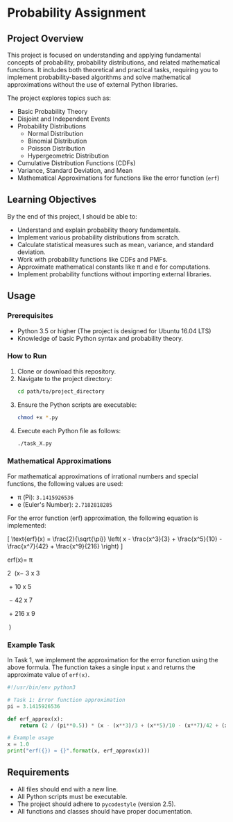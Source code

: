 # Probability Assignment

## Project Overview

This project is focused on understanding and applying fundamental concepts of probability, probability distributions, and related mathematical functions. It includes both theoretical and practical tasks, requiring you to implement probability-based algorithms and solve mathematical approximations without the use of external Python libraries.

The project explores topics such as:

- Basic Probability Theory
- Disjoint and Independent Events
- Probability Distributions
  - Normal Distribution
  - Binomial Distribution
  - Poisson Distribution
  - Hypergeometric Distribution
- Cumulative Distribution Functions (CDFs)
- Variance, Standard Deviation, and Mean
- Mathematical Approximations for functions like the error function (`erf`)

## Learning Objectives

By the end of this project, I should be able to:

- Understand and explain probability theory fundamentals.
- Implement various probability distributions from scratch.
- Calculate statistical measures such as mean, variance, and standard deviation.
- Work with probability functions like CDFs and PMFs.
- Approximate mathematical constants like π and e for computations.
- Implement probability functions without importing external libraries.

## Usage

### Prerequisites

- Python 3.5 or higher (The project is designed for Ubuntu 16.04 LTS)
- Knowledge of basic Python syntax and probability theory.

### How to Run

1. Clone or download this repository.
2. Navigate to the project directory:
   ```bash
   cd path/to/project_directory
   ```
3. Ensure the Python scripts are executable:
   ```bash
   chmod +x *.py
   ```
4. Execute each Python file as follows:
   ```bash
   ./task_X.py
   ```

### Mathematical Approximations

For mathematical approximations of irrational numbers and special functions, the following values are used:

- π (Pi): `3.1415926536`
- e (Euler's Number): `2.7182818285`

For the error function (erf) approximation, the following equation is implemented:

\[
\text{erf}(x) = \frac{2}{\sqrt{\pi}} \left( x - \frac{x^3}{3} + \frac{x^5}{10} - \frac{x^7}{42} + \frac{x^9}{216} \right)
\]

erf(x)= 
π
​
 
2
​
 (x− 
3
x 
3
 
​
 + 
10
x 
5
 
​
 − 
42
x 
7
 
​
 + 
216
x 
9
 
​
 )

### Example Task

In Task 1, we implement the approximation for the error function using the above formula. The function takes a single input `x` and returns the approximate value of `erf(x)`.

```python
#!/usr/bin/env python3

# Task 1: Error function approximation
pi = 3.1415926536

def erf_approx(x):
    return (2 / (pi**0.5)) * (x - (x**3)/3 + (x**5)/10 - (x**7)/42 + (x**9)/216)

# Example usage
x = 1.0
print("erf({}) ≈ {}".format(x, erf_approx(x)))
```

## Requirements

- All files should end with a new line.
- All Python scripts must be executable.
- The project should adhere to `pycodestyle` (version 2.5).
- All functions and classes should have proper documentation.

